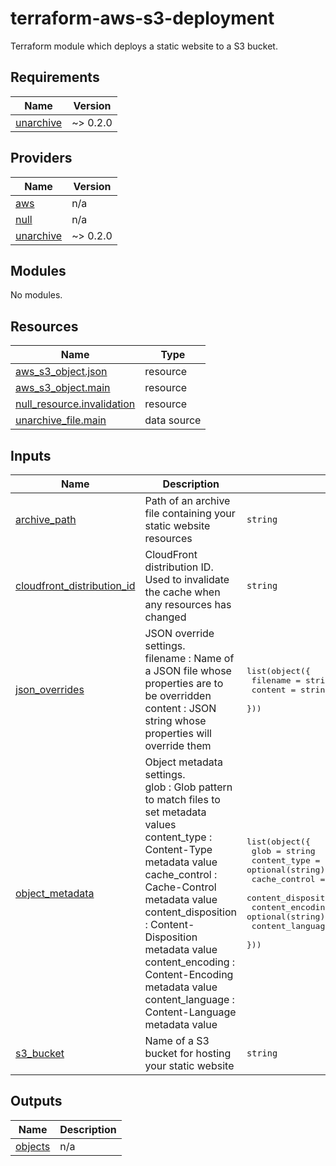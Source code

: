 # terraform-aws-s3-deployment

Terraform module which deploys a static website to a S3 bucket.

## Requirements

| Name | Version |
|------|---------|
| <a name="requirement_unarchive"></a> [unarchive](#requirement\_unarchive) | ~> 0.2.0 |

## Providers

| Name | Version |
|------|---------|
| <a name="provider_aws"></a> [aws](#provider\_aws) | n/a |
| <a name="provider_null"></a> [null](#provider\_null) | n/a |
| <a name="provider_unarchive"></a> [unarchive](#provider\_unarchive) | ~> 0.2.0 |

## Modules

No modules.

## Resources

| Name | Type |
|------|------|
| [aws_s3_object.json](https://registry.terraform.io/providers/hashicorp/aws/latest/docs/resources/s3_object) | resource |
| [aws_s3_object.main](https://registry.terraform.io/providers/hashicorp/aws/latest/docs/resources/s3_object) | resource |
| [null_resource.invalidation](https://registry.terraform.io/providers/hashicorp/null/latest/docs/resources/resource) | resource |
| [unarchive_file.main](https://registry.terraform.io/providers/kota65535/unarchive/latest/docs/data-sources/file) | data source |

## Inputs

| Name | Description | Type | Default | Required |
|------|-------------|------|---------|:--------:|
| <a name="input_archive_path"></a> [archive\_path](#input\_archive\_path) | Path of an archive file containing your static website resources | `string` | n/a | yes |
| <a name="input_cloudfront_distribution_id"></a> [cloudfront\_distribution\_id](#input\_cloudfront\_distribution\_id) | CloudFront distribution ID. Used to invalidate the cache when any resources has changed | `string` | `null` | no |
| <a name="input_json_overrides"></a> [json\_overrides](#input\_json\_overrides) | JSON override settings.<br>filename : Name of a JSON file whose properties are to be overridden<br>content  : JSON string whose properties will override them | <pre>list(object({<br>    filename = string<br>    content  = string<br>  }))</pre> | `[]` | no |
| <a name="input_object_metadata"></a> [object\_metadata](#input\_object\_metadata) | Object metadata settings.<br>glob                : Glob pattern to match files to set metadata values<br>content\_type        : Content-Type metadata value<br>cache\_control       : Cache-Control metadata value<br>content\_disposition : Content-Disposition metadata value<br>content\_encoding    : Content-Encoding metadata value<br>content\_language    : Content-Language metadata value | <pre>list(object({<br>    glob                = string<br>    content_type        = optional(string)<br>    cache_control       = optional(string)<br>    content_disposition = optional(string)<br>    content_encoding    = optional(string)<br>    content_language    = optional(string)<br>  }))</pre> | `[]` | no |
| <a name="input_s3_bucket"></a> [s3\_bucket](#input\_s3\_bucket) | Name of a S3 bucket for hosting your static website | `string` | n/a | yes |

## Outputs

| Name | Description |
|------|-------------|
| <a name="output_objects"></a> [objects](#output\_objects) | n/a |

